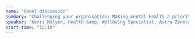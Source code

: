 ```yaml
---
name: "Panel discussion"
summary: "Challenging your organisation: Making mental health a priority for all"
speaker: "Kerri Malyon, Health &amp; Wellbeing Specialist, Astra Zeneca <br>Robert Manson, Head of Occupational Health and Wellbeing, RWE <br>Charles Alberts, Head of Health Management, Aon <br>Sadie Lofthouse, Director of Culture and Performance, Adnams"
start-time: "12:10"
---
```

